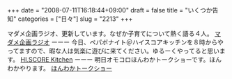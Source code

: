 +++
date = "2008-07-11T16:18:44+09:00"
draft = false
title = "いくつか告知"
categories = ["日々"]
slug = "2213"
+++

マダメ企画ラジオ、更新しています。なぜか子育てについて熱く語る４人。
<a href="http://madame-kikaku.jugem.jp/" target="_blank">マダメ企画ラジオ</a>
ーーー
今日、ペパボナイト＠ハイスコアキッチンを８時からやってますので、暇な人は気楽に遊びに来てください。ゆるーくやってると思います。
<a href="http://hi.score-kitchen.com" target="_blank">HI.SCORE Kitchen</a>
ーーー
明日オモコロほんわかトークショーです。ほんわかやります。
<a href="http://info.omocoro.jp/?eid=31" target="_blank">ほんわかトークショー</a>
